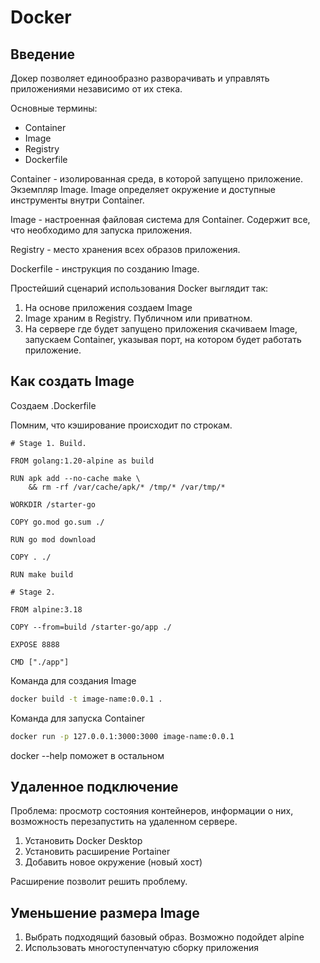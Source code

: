 # Docker

## Введение

Докер позволяет единообразно разворачивать и управлять приложениями независимо от их стека.

Основные термины:
- Container
- Image
- Registry
- Dockerfile

Container - изолированная среда, в которой запущено приложение. Экземпляр Image. Image определяет окружение и доступные инструменты внутри Container.

Image - настроенная файловая система для Container. Содержит все, что необходимо для запуска приложения.

Registry - место хранения всех образов приложения.

Dockerfile - инструкция по созданию Image.

Простейший сценарий использования Docker выглядит так:
1. На основе приложения создаем Image
2. Image храним в Registry. Публичном или приватном.
3. На сервере где будет запущено приложения скачиваем Image, запускаем Container, указывая порт, на котором будет работать приложение.

## Как создать Image

Создаем .Dockerfile

Помним, что кэширование происходит по строкам.

```docker
# Stage 1. Build.

FROM golang:1.20-alpine as build

RUN apk add --no-cache make \
	&& rm -rf /var/cache/apk/* /tmp/* /var/tmp/*

WORKDIR /starter-go

COPY go.mod go.sum ./

RUN go mod download

COPY . ./

RUN make build

# Stage 2.

FROM alpine:3.18

COPY --from=build /starter-go/app ./

EXPOSE 8888

CMD ["./app"]

```

Команда для создания Image

```sh
docker build -t image-name:0.0.1 .
```

Команда для запуска Container

```sh
docker run -p 127.0.0.1:3000:3000 image-name:0.0.1
```

docker --help поможет в остальном

## Удаленное подключение

Проблема: просмотр состояния контейнеров, информации о них, возможность перезапустить на удаленном сервере.

1. Установить Docker Desktop
2. Установить расширение Portainer
3. Добавить новое окружение (новый хост)

Расширение позволит решить проблему.

## Уменьшение размера Image

1. Выбрать подходящий базовый образ. Возможно подойдет alpine
2. Использовать многоступенчатую сборку приложения
